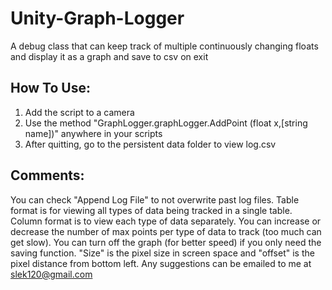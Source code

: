 Unity-Graph-Logger
==================

A debug class that can keep track of multiple continuously changing floats and display it as a graph and save to csv on exit

How To Use:
-------------------
1. Add the script to a camera
2. Use the method "GraphLogger.graphLogger.AddPoint (float x,[string name])" anywhere in your scripts
3. After quitting, go to the persistent data folder to view log.csv

Comments:
-------------------
You can check "Append Log File" to not overwrite past log files.
Table format is for viewing all types of data being tracked in a single table.
Column format is to view each type of data separately.
You can increase or decrease the number of max points per type of data to track (too much can get slow).
You can turn off the graph (for better speed) if you only need the saving function.
"Size" is the pixel size in screen space and "offset" is the pixel distance from bottom left.
Any suggestions can be emailed to me at [slek120@gmail.com](mailto:slek120@gmail.com?Subject=Unity%20Graph%20Logger)
